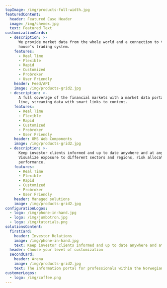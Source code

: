 ```yaml
---
topImage: /img/products-full-width.jpg
featuredContent:
  header: Featured Case Header
  image: /img/chemex.jpg
  text: Featured Text
customizationCards:
  - description: >-
      We provide market data from the whole world and a connection to the broker
      house’s trading system.
    features:
      - Real Time
      - Flexible
      - Rapid
      - Customized
      - Probroker
      - User Friendly
    header: Feed/API
    image: /img/products-grid2.jpg
  - description: >-
      A full coverage of the financial markets with a market data portal with
      live, streaming data with smart links to content.
    features:
      - Real Time
      - Flexible
      - Rapid
      - Customized
      - Probroker
      - User Friendly
    header: OMS Web Components
    image: /img/products-grid2.jpg
  - description: >-
      Keep investor clients informed and up to date anywhere and at any time.
      Visualize exposure to different sectors and regions, risk allocation and
      performance.
    features:
      - Real Time
      - Flexible
      - Rapid
      - Customized
      - Probroker
      - User Friendly
    header: Managed solutions
    image: /img/products-grid2.jpg
configurationLogos:
  - logo: /img/phone-in-hand.jpg
  - logo: /img/jumbotron.jpg
  - logo: /img/tutorials.png
solutionsContent:
  firstCard:
    header: Investor Relations
    image: /img/phone-in-hand.jpg
    text: Keep investor clients informed and up to date anywhere and at any time. Visualize exposure to different sectors and regions, risk allocation and performance.
  header: Choose your level of customization
  secondCard:
    header: Arena
    image: /img/products-grid2.jpg
    text: The information portal for professionals within the Norwegian securities market, with Top Shareholders and the Corporate Actions Calendar
customerLogos:
  - logo: /img/coffee.png
---
```

